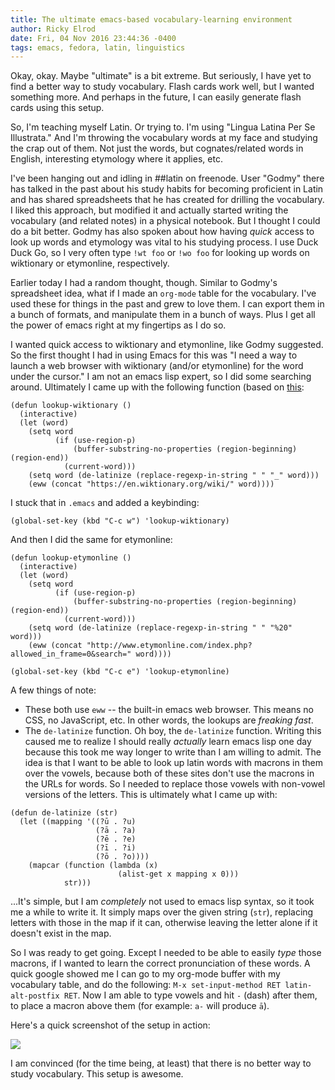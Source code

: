 ```yaml
---
title: The ultimate emacs-based vocabulary-learning environment
author: Ricky Elrod
date: Fri, 04 Nov 2016 23:44:36 -0400
tags: emacs, fedora, latin, linguistics
---
```


Okay, okay. Maybe "ultimate" is a bit extreme. But seriously, I have yet to find
a better way to study vocabulary. Flash cards work well, but I wanted something
more. And perhaps in the future, I can easily generate flash cards using this
setup.

So, I'm teaching myself Latin. Or trying to. I'm using "Lingua Latina Per Se
Illustrata." And I'm throwing the vocabulary words at my face and studying the
crap out of them. Not just the words, but cognates/related words in English,
interesting etymology where it applies, etc.

I've been hanging out and idling in ##latin on freenode. User "Godmy" there has
talked in the past about his study habits for becoming proficient in Latin and
has shared spreadsheets that he has created for drilling the vocabulary. I liked
this approach, but modified it and actually started writing the vocabulary (and
related notes) in a physical notebook. But I thought I could do a bit
better. Godmy has also spoken about how having *quick* access to look up words
and etymology was vital to his studying process. I use Duck Duck Go, so I very
often type `!wt foo` or `!wo foo` for looking up words on wiktionary or
etymonline, respectively.

Earlier today I had a random thought, though. Similar to Godmy's spreadsheet
idea, what if I made an `org-mode` table for the vocabulary. I've used these for
things in the past and grew to love them. I can export them in a bunch of
formats, and manipulate them in a bunch of ways. Plus I get all the power of
emacs right at my fingertips as I do so.

I wanted quick access to wiktionary and etymonline, like Godmy suggested. So the
first thought I had in using Emacs for this was "I need a way to launch a web
browser with wiktionary (and/or etymonline) for the word under the cursor." I
am not an emacs lisp expert, so I did some searching around. Ultimately I came
up with the following function (based
on [this](http://ergoemacs.org/emacs/emacs_lookup_ref.html):

```elisp
(defun lookup-wiktionary ()
  (interactive)
  (let (word)
    (setq word
          (if (use-region-p)
              (buffer-substring-no-properties (region-beginning) (region-end))
            (current-word)))
    (setq word (de-latinize (replace-regexp-in-string " " "_" word)))
    (eww (concat "https://en.wiktionary.org/wiki/" word))))
```

I stuck that in `.emacs` and added a keybinding:

```elisp
(global-set-key (kbd "C-c w") 'lookup-wiktionary)
```

And then I did the same for etymonline:

```elisp
(defun lookup-etymonline ()
  (interactive)
  (let (word)
    (setq word
          (if (use-region-p)
              (buffer-substring-no-properties (region-beginning) (region-end))
            (current-word)))
    (setq word (de-latinize (replace-regexp-in-string " " "%20" word)))
    (eww (concat "http://www.etymonline.com/index.php?allowed_in_frame=0&search=" word))))

(global-set-key (kbd "C-c e") 'lookup-etymonline)
```

A few things of note:

- These both use `eww` -- the built-in emacs web browser. This means no CSS, no
  JavaScript, etc. In other words, the lookups are *freaking fast*.
- The `de-latinize` function. Oh boy, the `de-latinize` function. Writing this
  caused me to realize I should really *actually* learn emacs lisp one day
  because this took me way longer to write than I am willing to admit. The idea
  is that I want to be able to look up latin words with macrons in them over the
  vowels, because both of these sites don't use the macrons in the URLs for
  words. So I needed to replace those vowels with non-vowel versions of the
  letters. This is ultimately what I came up with:

```elisp
(defun de-latinize (str)
  (let ((mapping '((?ū . ?u)
                   (?ā . ?a)
                   (?ē . ?e)
                   (?ī . ?i)
                   (?ō . ?o))))
    (mapcar (function (lambda (x)
                        (alist-get x mapping x 0)))
            str)))
```

...It's simple, but I am *completely* not used to emacs lisp syntax, so it took
me a while to write it. It simply maps over the given string (`str`), replacing
letters with those in the map if it can, otherwise leaving the letter alone if
it doesn't exist in the map.

So I was ready to get going. Except I needed to be able to easily *type* those
macrons, if I wanted to learn the correct pronunciation of these words. A quick
google showed me I can go to my org-mode buffer with my vocabulary table, and do
the following: `M-x set-input-method RET latin-alt-postfix RET`. Now I am able
to type vowels and hit `-` (dash) after them, to place a macron above them (for
example: `a-` will produce `ā`).

Here's a quick screenshot of the setup in action:

<img src="https://images.srv1.elrod.me/latin-vocab-org-mode-etc.png" />

I am convinced (for the time being, at least) that there is no better way to
study vocabulary. This setup is awesome.
